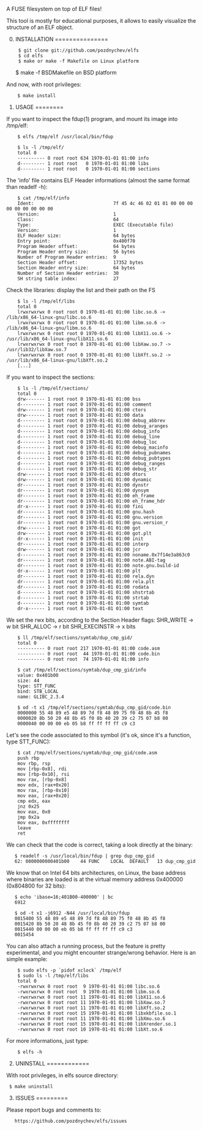 A FUSE filesystem on top of ELF files!


This tool is mostly for educational purposes, it allows to easily visualize
the structure of an ELF object.


0. INSTALLATION
===============

        $ git clone git://github.com/pozdnychev/elfs
        $ cd elfs
        $ make or make -f Makefile on Linux platform
	$ make -f BSDMakefile on BSD platform

And now, with root privileges:

        $ make install



1. USAGE
========

If you want to inspect the fdup(1) program, and mount its image into /tmp/elf:

        $ elfs /tmp/elf /usr/local/bin/fdup

        $ ls -l /tmp/elf/
        total 0
        ---------- 0 root root 634 1970-01-01 01:00 info
        d--------- 1 root root   0 1970-01-01 01:00 libs
        d--------- 1 root root   0 1970-01-01 01:00 sections

The 'info' file contains ELF Header informations (almost the same format than readelf -h):

        $ cat /tmp/elf/info
        Ident:                             7f 45 4c 46 02 01 01 00 00 00 00 00 00 00 00 00
        Version:                           1
        Class:                             64
        Type:                              EXEC (Executable file)
        Version:                           1
        ELF Header size:                   64 bytes
        Entry point:                       0x400f70
        Program Header offset:             64 bytes
        Program Header entry size:         56 bytes
        Number of Program Header entries:  9
        Section Header offset:             17352 bytes
        Section Header entry size:         64 bytes
        Number of Section Header entries:  30
        SH string table index:             27

Check the libraries: display the list and their path on the FS

        $ ls -l /tmp/elf/libs
        total 0
        lrwxrwxrwx 0 root root 0 1970-01-01 01:00 libc.so.6 -> /lib/x86_64-linux-gnu/libc.so.6
        lrwxrwxrwx 0 root root 0 1970-01-01 01:00 libm.so.6 -> /lib/x86_64-linux-gnu/libm.so.6
        lrwxrwxrwx 0 root root 0 1970-01-01 01:00 libX11.so.6 -> /usr/lib/x86_64-linux-gnu/libX11.so.6
        lrwxrwxrwx 0 root root 0 1970-01-01 01:00 libXaw.so.7 -> /usr/lib32/libXaw.so.7
        lrwxrwxrwx 0 root root 0 1970-01-01 01:00 libXft.so.2 -> /usr/lib/x86_64-linux-gnu/libXft.so.2
        [...]


If you want to inspect the sections:

        $ ls -l /tmp/elf/sections/
        total 0
        drw------- 1 root root 0 1970-01-01 01:00 bss
        d--------- 1 root root 0 1970-01-01 01:00 comment
        drw------- 1 root root 0 1970-01-01 01:00 ctors
        drw------- 1 root root 0 1970-01-01 01:00 data
        d--------- 1 root root 0 1970-01-01 01:00 debug_abbrev
        d--------- 1 root root 0 1970-01-01 01:00 debug_aranges
        d--------- 1 root root 0 1970-01-01 01:00 debug_info
        d--------- 1 root root 0 1970-01-01 01:00 debug_line
        d--------- 1 root root 0 1970-01-01 01:00 debug_loc
        d--------- 1 root root 0 1970-01-01 01:00 debug_macinfo
        d--------- 1 root root 0 1970-01-01 01:00 debug_pubnames
        d--------- 1 root root 0 1970-01-01 01:00 debug_pubtypes
        d--------- 1 root root 0 1970-01-01 01:00 debug_ranges
        d--------- 1 root root 0 1970-01-01 01:00 debug_str
        drw------- 1 root root 0 1970-01-01 01:00 dtors
        drw------- 1 root root 0 1970-01-01 01:00 dynamic
        dr-------- 1 root root 0 1970-01-01 01:00 dynstr
        dr-------- 1 root root 0 1970-01-01 01:00 dynsym
        dr-------- 1 root root 0 1970-01-01 01:00 eh_frame
        dr-------- 1 root root 0 1970-01-01 01:00 eh_frame_hdr
        dr-x------ 1 root root 0 1970-01-01 01:00 fini
        dr-------- 1 root root 0 1970-01-01 01:00 gnu.hash
        dr-------- 1 root root 0 1970-01-01 01:00 gnu.version
        dr-------- 1 root root 0 1970-01-01 01:00 gnu.version_r
        drw------- 1 root root 0 1970-01-01 01:00 got
        drw------- 1 root root 0 1970-01-01 01:00 got.plt
        dr-x------ 1 root root 0 1970-01-01 01:00 init
        dr-------- 1 root root 0 1970-01-01 01:00 interp
        drw------- 1 root root 0 1970-01-01 01:00 jcr
        d--------- 1 root root 0 1970-01-01 01:00 noname.0x7f14e3a863c0
        dr-------- 1 root root 0 1970-01-01 01:00 note.ABI-tag
        dr-------- 1 root root 0 1970-01-01 01:00 note.gnu.build-id
        dr-x------ 1 root root 0 1970-01-01 01:00 plt
        dr-------- 1 root root 0 1970-01-01 01:00 rela.dyn
        dr-------- 1 root root 0 1970-01-01 01:00 rela.plt
        dr-------- 1 root root 0 1970-01-01 01:00 rodata
        d--------- 1 root root 0 1970-01-01 01:00 shstrtab
        d--------- 1 root root 0 1970-01-01 01:00 strtab
        d--------- 1 root root 0 1970-01-01 01:00 symtab
        dr-x------ 1 root root 0 1970-01-01 01:00 text

We set the rwx bits, according to the Section Header flags:
        SHR_WRITE     -> w bit
        SHR_ALLOC     -> r bit
        SHR_EXECINSTR -> x bits

        $ ll /tmp/elf/sections/symtab/dup_cmp_gid/
        total 0
        ---------- 0 root root 217 1970-01-01 01:00 code.asm
        ---------- 0 root root  44 1970-01-01 01:00 code.bin
        ---------- 0 root root  74 1970-01-01 01:00 info

        $ cat /tmp/elf/sections/symtab/dup_cmp_gid/info
        value: 0x401b00
        size: 44
        type: STT_FUNC
        bind: STB_LOCAL
        name: GLIBC_2.3.4

        $ od -t x1 /tmp/elf/sections/symtab/dup_cmp_gid/code.bin
        0000000 55 48 89 e5 48 89 7d f8 48 89 75 f0 48 8b 45 f8
        0000020 8b 50 20 48 8b 45 f0 8b 40 20 39 c2 75 07 b8 00
        0000040 00 00 00 eb 05 b8 ff ff ff ff c9 c3

Let's see the code associated to this symbol (it's ok, since it's a function,
type STT_FUNC):

        $ cat /tmp/elf/sections/symtab/dup_cmp_gid/code.asm
        push rbp
        mov rbp, rsp
        mov [rbp-0x8], rdi
        mov [rbp-0x10], rsi
        mov rax, [rbp-0x8]
        mov edx, [rax+0x20]
        mov rax, [rbp-0x10]
        mov eax, [rax+0x20]
        cmp edx, eax
        jnz 0x25
        mov eax, 0x0
        jmp 0x2a
        mov eax, 0xffffffff
        leave
        ret

We can check that the code is correct, taking a look directly at the binary:

       $ readelf -s /usr/local/bin/fdup | grep dup_cmp_gid
       62: 0000000000401b00    44 FUNC    LOCAL  DEFAULT   13 dup_cmp_gid

We know that on Intel 64 bits architectures, on Linux, the base address where
binaries are loaded is at the virtual memory address 0x400000 (0x804800 for 32
bits):

       $ echo 'ibase=16;401B00-400000' | bc
       6912

       $ od -t x1 -j6912 -N44 /usr/local/bin/fdup
       0015400 55 48 89 e5 48 89 7d f8 48 89 75 f0 48 8b 45 f8
       0015420 8b 50 20 48 8b 45 f0 8b 40 20 39 c2 75 07 b8 00
       0015440 00 00 00 eb 05 b8 ff ff ff ff c9 c3
       0015454


You can also attach a running process, but the feature is pretty experimental,
and you might encounter strange/wrong behavior.  Here is an simple example:

        $ sudo elfs -p `pidof xclock` /tmp/elf
        $ sudo ls -l /tmp/elf/libs
        total 0
        -rwxrwxrwx 0 root root  9 1970-01-01 01:00 libc.so.6
        -rwxrwxrwx 0 root root  9 1970-01-01 01:00 libm.so.6
        -rwxrwxrwx 0 root root 11 1970-01-01 01:00 libX11.so.6
        -rwxrwxrwx 0 root root 11 1970-01-01 01:00 libXaw.so.7
        -rwxrwxrwx 0 root root 11 1970-01-01 01:00 libXft.so.2
        -rwxrwxrwx 0 root root 15 1970-01-01 01:00 libxkbfile.so.1
        -rwxrwxrwx 0 root root 11 1970-01-01 01:00 libXmu.so.6
        -rwxrwxrwx 0 root root 15 1970-01-01 01:00 libXrender.so.1
        -rwxrwxrwx 0 root root 10 1970-01-01 01:00 libXt.so.6


For more informations, just type:

        $ elfs -h



2. UNINSTALL
============

With root privileges, in elfs source directory:

     $ make uninstall


3. ISSUES
=========

Please report bugs and comments to:

       https://github.com/pozdnychev/elfs/issues



